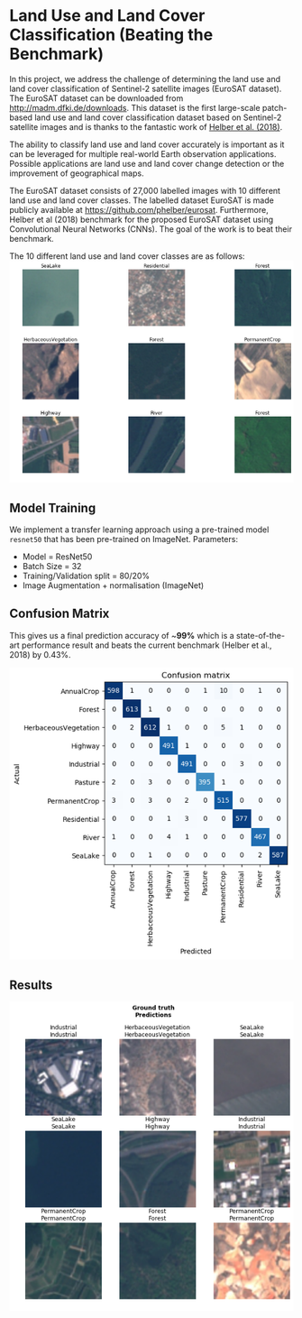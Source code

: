 # Land Use and Land Cover Classification (Beating the Benchmark)
 
In this project, we address the challenge of determining the land use and land cover classification of Sentinel-2 satellite images (EuroSAT dataset). The EuroSAT dataset can be downloaded from http://madm.dfki.de/downloads. This dataset is the first large-scale patch-based land use and land cover classification dataset based on Sentinel-2 satellite images and is thanks to the fantastic work of [Helber et al. (2018)](https://arxiv.org/abs/1709.00029).

The ability to classify land use and land cover accurately is important as it can be leveraged for multiple real-world Earth observation applications. Possible applications are land use and land cover change detection or the improvement of geographical maps.

The EuroSAT dataset consists of 27,000 labelled images with 10 different land use and land cover classes. The labelled dataset EuroSAT is made publicly available at https://github.com/phelber/eurosat. Furthermore, Helber et al (2018) benchmark for the proposed EuroSAT dataset using Convolutional Neural Networks (CNNs). The goal of the work is to beat their benchmark.

 The 10 different land use and land cover classes are as follows:
![eurosat_data](images/eurosat_data.png)

## Model Training 
We implement a transfer learning approach using a pre-trained model `resnet50` that has been pre-trained on ImageNet.
Parameters:
- Model = ResNet50
- Batch Size = 32
- Training/Validation split = 80/20%
- Image Augmentation + normalisation (ImageNet)

## Confusion Matrix 

This gives us a final prediction accuracy of ~**99%** which is a state-of-the-art performance result and beats the current benchmark (Helber et al., 2018) by 0.43%.

![eurosat_confusion_matrix](images/eurosat_confusion_matrix.png)

## Results
![eurosat_preds](images/eurosat_preds.png)
